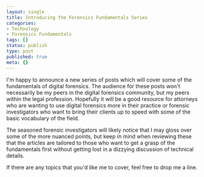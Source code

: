 ```yaml
---
layout: single
title: Introducing the Forensics Fundamentals Series
categories:
- Technology
- Forensics Fundamentals
tags: []
status: publish
type: post
published: true
meta: {}
---
```

I'm happy to announce a new series of posts which will cover some of the fundamentals of digital forensics. The audience for these posts won't necessarily be my peers in the digital forensics community, but my peers within the legal profession. Hopefully it will be a good resource for attorneys who are wanting to use digital forensics more in their practice or forensic investigators who want to bring their clients up to speed with some of the basic vocabulary of the field.


The seasoned forensic investigators will likely notice that I may gloss over some of the more nuanced points, but keep in mind when reviewing these that the articles are tailored to those who want to get a grasp of the fundamentals first without getting lost in a dizzying discussion of technical details.


If there are any topics that you'd like me to cover, feel free to drop me a line.
